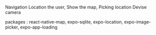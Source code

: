 Navigation
Location the user, Show the map, Picking location
Devise camera

packages : react-native-map, expo-sqlite, expo-location, expo-image-picker, expo-app-loading
